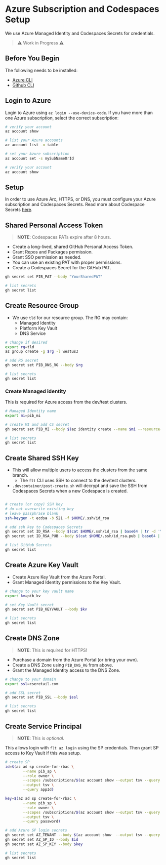 # Azure Subscription and Codespaces Setup

We use Azure Managed Identity and Codespaces Secrets for credentials.

> ⚠️ Work in Progress ⚠️

## Before You Begin

The following needs to be installed:

* [Azure CLI](https://learn.microsoft.com/en-us/cli/azure/install-azure-cli)
* [Github CLI](https://cli.github.com/manual/installation)

## Login to Azure

Login to Azure using `az login --use-device-code`. If you have more than one Azure subscription, select
the correct subscription:

```bash
# verify your account
az account show

# list your Azure accounts
az account list -o table

# set your Azure subscription
az account set -s mySubNameOrId

# verify your account
az account show
```

## Setup

In order to use Azure Arc, HTTPS, or DNS, you must configure your Azure subscription and Codespaces
Secrets. Read more about Codespace Secrets [here](https://docs.github.com/en/rest/codespaces/secrets#about-the-codespaces-user-secrets-api).

## Shared Personal Access Token

> **NOTE**: Codespaces PATs expire after 8 hours.

* Create a long-lived, shared GitHub Personal Access Token.
* Grant Repos and Packages permission.
* Grant SSO permission as needed.
* You can use an existing PAT with proper permissions.
* Create a Codespaces Secret for the GitHub PAT.

```bash
gh secret set PIB_PAT --body "YourSharedPAT"

# list secrets
gh secret list
```

## Create Resource Group

* We use `tld` for our resource group. The RG may contain:
  * Managed Identity
  * Platform Key Vault
  * DNS Service

```bash
# change if desired
export rg=tld
az group create -g $rg -l westus3

# add RG secret
gh secret set PIB_DNS_RG --body $rg

# list secrets
gh secret list
```

### Create Managed identity

This is required for Azure access from the dev/test clusters.

```bash
# Managed Identity name
export mi=pib_mi

# create MI and add CS secret
gh secret set PIB_MI --body $(az identity create --name $mi --resource-group $rg --query id -o tsv)

# list secrets
gh secret list
```

## Create Shared SSH Key

* This will allow multiple users to access the clusters from the same branch.
  * The `flt` CLI uses SSH to connect to the dev/test clusters.
* `.devcontainer/post-create.sh` will decrypt and save the SSH from Codespaces Secrets when a new
  Codespace is created.

```bash

# create (or copy) SSH key
# do not overwrite existing key
# leave passphrase blank
ssh-keygen -t ecdsa -b 521 -f $HOME/.ssh/id_rsa

# add ssh key to Codespaces Secrets
gh secret set ID_RSA --body $(cat $HOME/.ssh/id_rsa | base64 | tr -d '\n')
gh secret set ID_RSA_PUB --body $(cat $HOME/.ssh/id_rsa.pub | base64 | tr -d '\n')

# list GitHub Secrets
gh secret list
```

## Create Azure Key Vault

* Create Azure Key Vault from the Azure Portal.
* Grant Managed Identity permissions to the Key Vault.

```bash
# change to your key vault name
export kv=pib_kv

# set Key Vault secret
gh secret set PIB_KEYVAULT --body $kv

# list secrets
gh secret list
```

## Create DNS Zone

> **NOTE**: This is required for HTTPS!

* Purchase a domain from the Azure Portal (or bring your own).
* Create a DNS Zone using `PIB_DNS_RG` from above.
* Grant the Managed Identity access to the DNS Zone.

```bash
# change to your domain
export ssl=cseretail.com

# add SSL secret
gh secret set PIB_SSL --body $ssl

# list secrets
gh secret list
```

## Create Service Principal

> **NOTE**: This is _optional_.

This allows login with `flt az login` using the SP credentials. Then grant SP access to Key Vault if
this was setup.

```bash
# create SP
id=$(az ad sp create-for-rbac \
        --name pib_sp \
        --role owner \
        --scopes /subscriptions/$(az account show --output tsv --query id) \
        --output tsv \
        --query appId)

key=$(az ad sp create-for-rbac \
        --name pib_sp \
        --role owner \
        --scopes /subscriptions/$(az account show --output tsv --query id) \
        --output tsv \
        --query password)

# add Azure SP login secrets
gh secret set AZ_TENANT --body $(az account show  --output tsv --query tenantId)
gh secret set AZ_SP_ID --body $id
gh secret set AZ_SP_KEY --body $key

# list secrets
gh secret list
```
